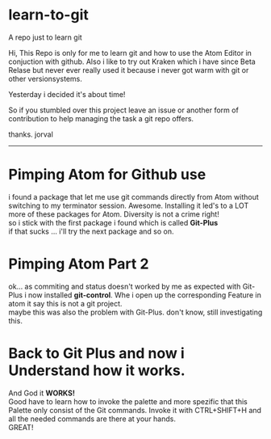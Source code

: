 # learn-to-git
A repo just to learn git

Hi,
This Repo is only for me to learn git and how to use the Atom Editor in conjuction with github.
Also i like to try out Kraken which i have since Beta Relase but never ever really used it because i never got warm with git or other versionsystems.

Yesterday i decided it's about time!

So if you stumbled over this project leave an issue or another form of contribution to help managing the task a git repo offers.

thanks. jorval

---

# Pimping Atom for Github use
i found a package that let me use git commands directly from Atom without switching to my terminator session. Awesome. Installing it led's to a LOT more of these packages for Atom. Diversity is not a crime right!<br />
so i stick with the first package i found which is called **Git-Plus**<br />
if that sucks ... i'll try the next package and so on.

# Pimping Atom Part 2
ok... as commiting and status doesn't worked by me as expected with Git-Plus i now installed **git-control**. Whe i open up the corresponding Feature in atom it say this is not a git project.<br />
maybe this was also the problem with Git-Plus. don't know, still investigating this.

# Back to Git Plus and now i Understand how it works.
And God it **WORKS!**<br />
Good have to learn how to invoke the palette and more spezific that this Palette only consist of the Git commands. Invoke it with CTRL+SHIFT+H and all the needed commands are there at your hands.<br />
GREAT!
